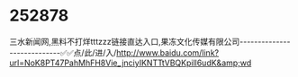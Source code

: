 # 252878
三水新闻网,黑料不打烊tttzzz链接直达入口,果冻文化传媒有限公司----------------------------✅✅点/此/进/入/http://www.baidu.com/link?url=NoK8PT47PahMhFH8Vie_jnciyIKNTTtVBQKpill6udK&amp;wd
